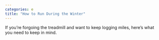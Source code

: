 ```yaml
---
categories: e
title: "How to Run During the Winter"
---
```

If you’re forgoing the treadmill and want to keep logging miles, here’s what you need to keep in mind.